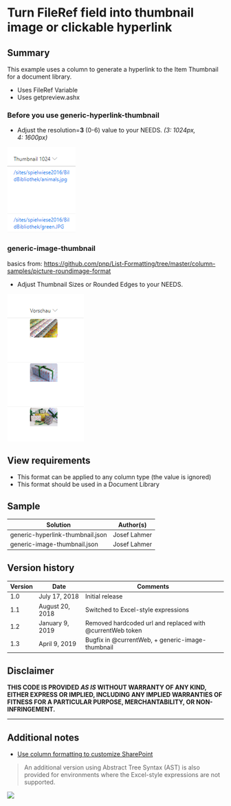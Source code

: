 # Turn FileRef field into thumbnail image or clickable hyperlink

## Summary
This example uses a column to generate a hyperlink to the Item Thumbnail for a document library.
* Uses FileRef Variable
* Uses getpreview.ashx

### Before you use generic-hyperlink-thumbnail
* Adjust the resolution=**3** (0-6) value to your NEEDS. _(3: 1024px, 4: 1600px)_

![screenshot of the sample](./assets/screenshot.png)

### generic-image-thumbnail 
basics from: https://github.com/pnp/List-Formatting/tree/master/column-samples/picture-roundimage-format

* Adjust Thumbnail Sizes or Rounded Edges to your NEEDS. 

![screenshot of the sample](./assets/screenshot2.png)


## View requirements
- This format can be applied to any column type (the value is ignored)
- This format should be used in a Document Library

## Sample

Solution|Author(s)
--------|---------
generic-hyperlink-thumbnail.json | Josef Lahmer
generic-image-thumbnail.json | Josef Lahmer

## Version history

Version|Date|Comments
-------|----|--------
1.0|July 17, 2018 |Initial release
1.1|August 20, 2018|Switched to Excel-style expressions
1.2|January 9, 2019|Removed hardcoded url and replaced with @currentWeb token
1.3|April 9, 2019|Bugfix in @currentWeb, + generic-image-thumbnail

## Disclaimer
**THIS CODE IS PROVIDED *AS IS* WITHOUT WARRANTY OF ANY KIND, EITHER EXPRESS OR IMPLIED, INCLUDING ANY IMPLIED WARRANTIES OF FITNESS FOR A PARTICULAR PURPOSE, MERCHANTABILITY, OR NON-INFRINGEMENT.**

---

## Additional notes
- [Use column formatting to customize SharePoint](https://docs.microsoft.com/en-us/sharepoint/dev/declarative-customization/column-formatting)

> An additional version using Abstract Tree Syntax (AST) is also provided for environments where the Excel-style expressions are not supported.

<img src="https://telemetry.sharepointpnp.com/sp-dev-list-formatting/column-samples/generic-hyperlink-thumbnail" />
